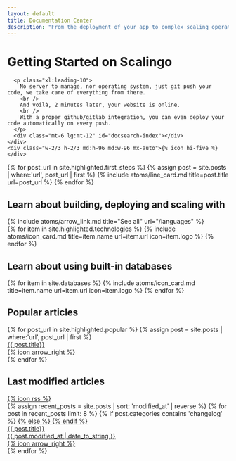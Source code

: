 ```yaml
---
layout: default
title: Documentation Center
description: "From the deployment of your app to complex scaling operations you'll find all the resources you need to understand and benefit from Scalingo's powerful Platform as a Service. All major languages are supported: Ruby, Node.js, Meteor.js, Python, PHP, Java and more."
---
```

<div class="w-full max-w-sc-content-1532 text-sc-gray-1">
  <div class="bg-sc-gray-5 flex flex-col md:flex-row mb-12 rounded-lg">
    <div class="flex-grow p-10 pb-0">
      <h1 class="mb-4 text-sc-title-1 font-bold">Getting Started on Scalingo</h1>

      <p class="xl:leading-10">
        No server to manage, nor operating system, just git push your code, we take care of everything from there.
        <br />
        And voilà, 2 minutes later, your website is online.
        <br />
        With a proper github/gitlab integration, you can even deploy your code automatically on every push.
      </p>
      <div class="mt-6 lg:mt-12" id="docsearch-index"></div>
    </div>
    <div class="w-2/3 h-2/3 md:h-96 md:w-96 mx-auto">{% icon hi-five %}</div>
  </div>
  <div class="grid grid-cols-1 md:grid-cols-2 2xl:grid-cols-4 gap-6 mb-12">
    {% for post_url in site.highlighted.first_steps %}
    {% assign post = site.posts | where:'url', post_url | first %}
    {% include atoms/line_card.md title=post.title url=post_url %}
    {% endfor %}
  </div>
  <div class="mb-6">
    <div class="md:flex mb-4">
      <h2 class="flex-grow font-bold">Learn about building, deploying and scaling with</h2>
      {% include atoms/arrow_link.md title="See all" url="/languages" %}
    </div>
    <div class="grid grid-cols-1 md:grid-cols-3 xl:grid-cols-6 gap-6">
      {% for item in site.highlighted.technologies %}
      {% include atoms/icon_card.md title=item.name url=item.url icon=item.logo %}
      {% endfor %}
    </div>
  </div>
  <div class="mb-12">
    <div class="mb-4">
      <h2 class="font-bold">Learn about using built-in databases</h2>
    </div>
    <div class="grid grid-cols-1 md:grid-cols-3 xl:grid-cols-6 gap-6">
      {% for item in site.databases %}
      {% include atoms/icon_card.md title=item.name url=item.url icon=item.logo %}
      {% endfor %}
    </div>
  </div>
  <div class="grid grid-cols-1 xl:grid-cols-2 gap-12">
    <div>
      <div class="flex mb-4">
        <h2 class="font-bold">Popular articles</h2>
      </div>
      <div class="flex flex-col gap-2">
        {% for post_url in site.highlighted.popular %}
        {% assign post = site.posts | where:'url', post_url | first %}
          <a href="{{ post_url }}">
            <div
              class="bg-sc-gray-5 w-full p-6 flex items-center group rounded-lg transition hover:shadow-md gap-5 leading-5">
              <div class="flex-grow group-hover:text-sc-blue-1 truncate">{{ post.title}}</div>
              <div class="group-hover:translate-x-1 duration-200 ease-out flex-none w-6">{% icon arrow_right %}</div>
            </div>
          </a>
        {% endfor %}
      </div>
    </div>
    <div>
      <div class="flex mb-4 items-center">
        <h2 class="font-bold">Last modified articles</h2>
        <a class="ml-4" href="/feed.xml" title="RSS Feed">{% icon rss %}</a>
      </div>
      <div class="flex flex-col gap-2">
        {% assign recent_posts = site.posts | sort: 'modified_at' | reverse %}
        {% for post in recent_posts limit: 8 %}
        {% if post.categories contains 'changelog' %}
        <a href="{{ post.id | slugify | prepend: "/changelog#" }}">
          {% else %}
          <a href="{{ post.url }}">
            {% endif %}
            <div
              class="bg-sc-gray-5 w-full p-6 flex items-center group rounded-lg transition hover:shadow-md gap-5 leading-5">
              <div class="flex-grow group-hover:text-sc-blue-1 truncate">{{ post.title}}</div>
              <div class="text-sc-gray-2 mr-6 whitespace-nowrap hidden md:block">{{ post.modified_at | date_to_string
                }}</div>
              <div class="group-hover:translate-x-1 duration-200 ease-out flex-none w-6">{% icon arrow_right %}</div>
            </div>
          </a>
          {% endfor %}
      </div>
    </div>
  </div>
</div>
